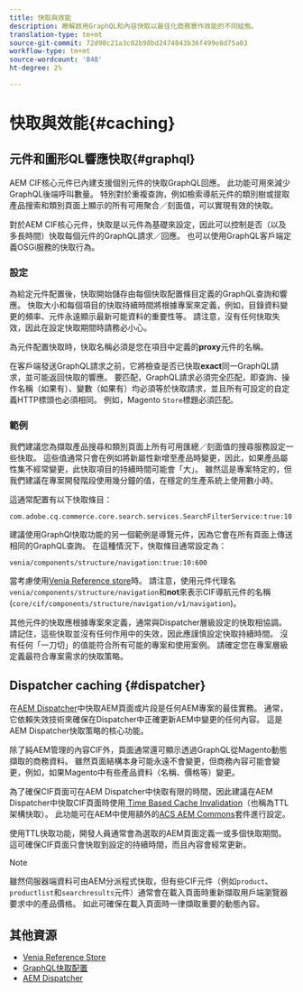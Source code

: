 ```yaml
---
title: 快取與效能
description: 瞭解啟用GraphQL和內容快取以最佳化商務實作效能的不同組態。
translation-type: tm+mt
source-git-commit: 72d98c21a3c02b98bd2474843b36f499e8d75a03
workflow-type: tm+mt
source-wordcount: '848'
ht-degree: 2%

---
```



# 快取與效能{#caching}

## 元件和圖形QL響應快取{#graphql}

AEM CIF核心元件已內建支援個別元件的快取GraphQL回應。 此功能可用來減少GraphQL後端呼叫數量。 特別對於重複查詢，例如檢索導航元件的類別樹或提取產品搜索和類別頁面上顯示的所有可用聚合／刻面值，可以實現有效的快取。

對於AEM CIF核心元件，快取是以元件為基礎來設定，因此可以控制是否（以及多長時間）快取每個元件的GraphQL請求／回應。 也可以使用GraphQL客戶端定義OSGi服務的快取行為。

### 設定

為給定元件配置後，快取開始儲存由每個快取配置條目定義的GraphQL查詢和響應。 快取大小和每個項目的快取持續時間將根據專案來定義，例如，目錄資料變更的頻率、元件永遠顯示最新可能資料的重要性等。 請注意，沒有任何快取失效，因此在設定快取期間時請務必小心。

為元件配置快取時，快取名稱必須是您在項目中定義的&#x200B;**proxy**&#x200B;元件的名稱。

在客戶端發送GraphQL請求之前，它將檢查是否已快取&#x200B;**exact**&#x200B;同一GraphQL請求，並可能返回快取的響應。 要匹配，GraphQL請求必須完全匹配，即查詢、操作名稱（如果有）、變數（如果有）均必須等於快取請求，並且所有可設定的自定義HTTP標頭也必須相同。 例如，Magento `Store`標題必須匹配。

### 範例

我們建議您為擷取產品搜尋和類別頁面上所有可用匯總／刻面值的搜尋服務設定一些快取。 這些值通常只會在例如將新屬性新增至產品時變更，因此，如果產品屬性集不經常變更，此快取項目的持續時間可能會「大」。 雖然這是專案特定的，但我們建議在專案開發階段使用幾分鐘的值，在穩定的生產系統上使用數小時。

這通常配置有以下快取條目：

```
com.adobe.cq.commerce.core.search.services.SearchFilterService:true:10:3600
```

建議使用GraphQl快取功能的另一個範例是導覽元件，因為它會在所有頁面上傳送相同的GraphQL查詢。 在這種情況下，快取條目通常設定為：

```
venia/components/structure/navigation:true:10:600
```

當考慮使用[Venia Reference store](https://github.com/adobe/aem-cif-guides-venia)時。 請注意，使用元件代理名`venia/components/structure/navigation`和&#x200B;**not**&#x200B;來表示CIF導航元件的名稱(`core/cif/components/structure/navigation/v1/navigation`)。

其他元件的快取應根據專案來定義，通常與Dispatcher層級設定的快取相協調。 請記住，這些快取並沒有任何作用中的失效，因此應謹慎設定快取持續時間。 沒有任何「一刀切」的值能符合所有可能的專案和使用案例。 請確定您在專案層級定義最符合專案需求的快取策略。

## Dispatcher caching {#dispatcher}

在[AEM Dispatcher](https://docs.adobe.com/content/help/zh-Hant/experience-manager-dispatcher/using/dispatcher.html)中快取AEM頁面或片段是任何AEM專案的最佳實務。 通常，它依賴失效技術來確保在Dispatcher中正確更新AEM中變更的任何內容。 這是AEM Dispatcher快取策略的核心功能。

除了純AEM管理的內容CIF外，頁面通常還可顯示透過GraphQL從Magento動態擷取的商務資料。 雖然頁面結構本身可能永遠不會變更，但商務內容可能會變更，例如，如果Magento中有些產品資料（名稱、價格等）變更。

為了確保CIF頁面可在AEM Dispatcher中快取有限的時間，因此建議在AEM Dispatcher中快取CIF頁面時使用[ Time Based Cache Invalidation](https://docs.adobe.com/content/help/en/experience-manager-dispatcher/using/configuring/dispatcher-configuration.html#configuring-time-based-cache-invalidation-enablettl)（也稱為TTL架構快取）。 此功能可在AEM中使用額外的[ACS AEM Commons](https://adobe-consulting-services.github.io/acs-aem-commons/)套件進行設定。

使用TTL快取功能，開發人員通常會為選取的AEM頁面定義一或多個快取期間。 這可確保CIF頁面只會快取到設定的持續時間，而且內容會經常更新。

>[!NOTE]
>
>雖然伺服器端資料可由AEM分派程式快取，但有些CIF元件（例如`product`、`productlist`和`searchresults`元件）通常會在載入頁面時重新擷取用戶端瀏覽器要求中的產品價格。 如此可確保在載入頁面時一律擷取重要的動態內容。

## 其他資源

- [Venia Reference Store](https://github.com/adobe/aem-cif-guides-venia)
- [GraphQL快取配置](https://github.com/adobe/commerce-cif-graphql-client#caching)
- [AEM Dispatcher](https://docs.adobe.com/content/help/en/experience-manager-dispatcher/using/dispatcher.html)